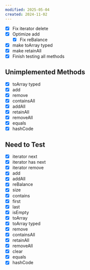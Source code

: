 ```yaml
---
modified: 2025-05-04
created: 2024-11-02
---
```

- [x] Fix iterator delete
- [x] Optimize add
	- [x] Fix reBalance
- [x] make toArray typed
- [x] make retainAll
- [x] Finish testing all methods

## Unimplemented Methods
- [x] toArray typed
- [x] add
- [x] remove
- [x] containsAll
- [x] addAll
- [x] retainAll
- [x] removeAll
- [x] equals
- [x] hashCode

## Need to Test
- [x] iterator next
- [x] iterator has next
- [x] iterator remove
- [x] add
- [x] addAll
- [x] reBalance
- [x] size
- [x] contains
- [x] first
- [x] last
- [x] isEmpty
- [x] toArray
- [x] toArray typed
- [x] remove
- [x] containsAll
- [x] retainAll
- [x] removeAll
- [x] clear
- [x] equals
- [x] hashCode
